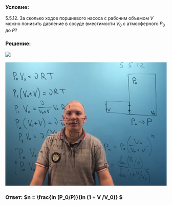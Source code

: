###  Условие:

$5.5.12.$ За сколько ходов поршневого насоса с рабочим объемом $V$ можно понизить давление в сосуде вместимости $V_0$ с атмосферного $P_0$ до $P$?

###  Решение:

![](https://www.youtube.com/embed/2_ZcsKwoPm4)

![|1411x1080, 67%](../../img/5.5.12/01.png)

###  Ответ: $n = \frac{ln (P_0/P)}{ln (1 + V /V_0)} $
